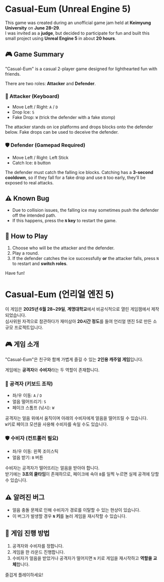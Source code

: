 # Casual-Eum (Unreal Engine 5)

This game was created during an unofficial game jam held at **Keimyung University** on **June 28–29**.  
I was invited as a **judge**, but decided to participate for fun and built this small project using **Unreal Engine 5** in about **20 hours**.

## 🎮 Game Summary

"Casual-Eum" is a casual 2-player game designed for lighthearted fun with friends.

There are two roles: **Attacker** and **Defender**.

### 🧊 Attacker (Keyboard)

- Move Left / Right: `A` / `D`
- Drop Ice: `S`
- Fake Drop: `W` (trick the defender with a fake stomp)

The attacker stands on ice platforms and drops blocks onto the defender below. Fake drops can be used to deceive the defender.

### 🛡️ Defender (Gamepad Required)

- Move Left / Right: Left Stick
- Catch Ice: `B` button

The defender must catch the falling ice blocks. Catching has a **3-second cooldown**, so if they fall for a fake drop and use `B` too early, they’ll be exposed to real attacks.

## ⚠️ Known Bug

- Due to collision issues, the falling ice may sometimes push the defender off the intended path.
- If this happens, press the **`N` key** to restart the game.

## 🔁 How to Play

1. Choose who will be the attacker and the defender.
2. Play a round.
3. If the defender catches the ice successfully **or** the attacker falls, press `N` to restart and **switch roles**.

Have fun!





# Casual-Eum (언리얼 엔진 5)

이 게임은 **2025년 6월 28~29일**, **계명대학교**에서 비공식적으로 열린 게임잼에서 제작되었습니다.  
심사위원 자격으로 참관하다가 재미삼아 **20시간 정도**를 들여 언리얼 엔진 5로 만든 소규모 프로젝트입니다.

## 🎮 게임 소개

"Casual-Eum"은 친구와 함께 가볍게 즐길 수 있는 **2인용 캐주얼 게임**입니다.

게임에는 **공격자**와 **수비자**라는 두 역할이 존재합니다.

### 🧊 공격자 (키보드 조작)

- 좌/우 이동: `A` / `D`
- 얼음 떨어뜨리기: `S`
- 페이크 스톰프 (낚시): `W`

공격자는 얼음 위에서 움직이며 아래의 수비자에게 얼음을 떨어뜨릴 수 있습니다.  
`W`키로 페이크 모션을 사용해 수비자를 속일 수도 있습니다.

### 🛡️ 수비자 (컨트롤러 필요)

- 좌/우 이동: 왼쪽 조이스틱
- 얼음 받기: `B` 버튼

수비자는 공격자가 떨어뜨리는 얼음을 받아야 합니다.  
받기에는 **3초의 쿨타임**이 존재하므로, 페이크에 속아 `B`를 일찍 누르면 실제 공격에 당할 수 있습니다.

## ⚠️ 알려진 버그

- 얼음 충돌 문제로 인해 수비자가 경로를 이탈할 수 있는 현상이 있습니다.
- 이 버그가 발생할 경우 **`N` 키**를 눌러 게임을 재시작할 수 있습니다.

## 🔁 게임 진행 방법

1. 공격자와 수비자를 정합니다.
2. 게임을 한 라운드 진행합니다.
3. 수비자가 얼음을 받았거나 공격자가 떨어지면 `N` 키로 게임을 재시작하고 **역할을 교체**합니다.

즐겁게 플레이하세요!


